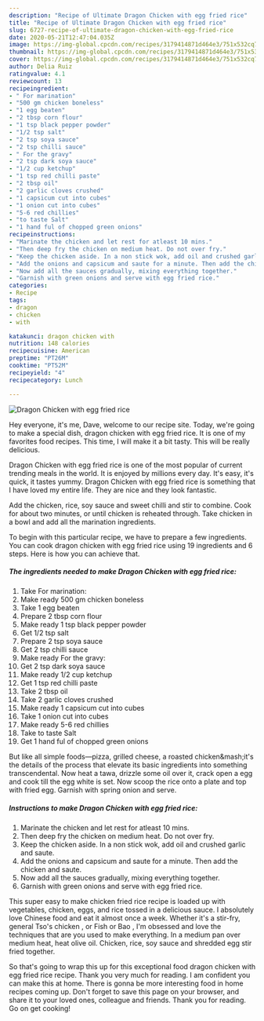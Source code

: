 ```yaml
---
description: "Recipe of Ultimate Dragon Chicken with egg fried rice"
title: "Recipe of Ultimate Dragon Chicken with egg fried rice"
slug: 6727-recipe-of-ultimate-dragon-chicken-with-egg-fried-rice
date: 2020-05-21T12:47:04.035Z
image: https://img-global.cpcdn.com/recipes/3179414871d464e3/751x532cq70/dragon-chicken-with-egg-fried-rice-recipe-main-photo.jpg
thumbnail: https://img-global.cpcdn.com/recipes/3179414871d464e3/751x532cq70/dragon-chicken-with-egg-fried-rice-recipe-main-photo.jpg
cover: https://img-global.cpcdn.com/recipes/3179414871d464e3/751x532cq70/dragon-chicken-with-egg-fried-rice-recipe-main-photo.jpg
author: Delia Ruiz
ratingvalue: 4.1
reviewcount: 13
recipeingredient:
- " For marination"
- "500 gm chicken boneless"
- "1 egg beaten"
- "2 tbsp corn flour"
- "1 tsp black pepper powder"
- "1/2 tsp salt"
- "2 tsp soya sauce"
- "2 tsp chilli sauce"
- " For the gravy"
- "2 tsp dark soya sauce"
- "1/2 cup ketchup"
- "1 tsp red chilli paste"
- "2 tbsp oil"
- "2 garlic cloves crushed"
- "1 capsicum cut into cubes"
- "1 onion cut into cubes"
- "5-6 red chillies"
- "to taste Salt"
- "1 hand ful of chopped green onions"
recipeinstructions:
- "Marinate the chicken and let rest for atleast 10 mins."
- "Then deep fry the chicken on medium heat. Do not over fry."
- "Keep the chicken aside. In a non stick wok, add oil and crushed garlic and saute."
- "Add the onions and capsicum and saute for a minute. Then add the chicken and saute."
- "Now add all the sauces gradually, mixing everything together."
- "Garnish with green onions and serve with egg fried rice."
categories:
- Recipe
tags:
- dragon
- chicken
- with

katakunci: dragon chicken with 
nutrition: 148 calories
recipecuisine: American
preptime: "PT26M"
cooktime: "PT52M"
recipeyield: "4"
recipecategory: Lunch

---
```



![Dragon Chicken with egg fried rice](https://img-global.cpcdn.com/recipes/3179414871d464e3/751x532cq70/dragon-chicken-with-egg-fried-rice-recipe-main-photo.jpg)

Hey everyone, it's me, Dave, welcome to our recipe site. Today, we're going to make a special dish, dragon chicken with egg fried rice. It is one of my favorites food recipes. This time, I will make it a bit tasty. This will be really delicious.

Dragon Chicken with egg fried rice is one of the most popular of current trending meals in the world. It is enjoyed by millions every day. It's easy, it's quick, it tastes yummy. Dragon Chicken with egg fried rice is something that I have loved my entire life. They are nice and they look fantastic.

Add the chicken, rice, soy sauce and sweet chilli and stir to combine. Cook for about two minutes, or until chicken is reheated through. Take chicken in a bowl and add all the marination ingredients.


To begin with this particular recipe, we have to prepare a few ingredients. You can cook dragon chicken with egg fried rice using 19 ingredients and 6 steps. Here is how you can achieve that.

<!--inarticleads1-->

##### The ingredients needed to make Dragon Chicken with egg fried rice:

1. Take  For marination:
1. Make ready 500 gm chicken boneless
1. Take 1 egg beaten
1. Prepare 2 tbsp corn flour
1. Make ready 1 tsp black pepper powder
1. Get 1/2 tsp salt
1. Prepare 2 tsp soya sauce
1. Get 2 tsp chilli sauce
1. Make ready  For the gravy:
1. Get 2 tsp dark soya sauce
1. Make ready 1/2 cup ketchup
1. Get 1 tsp red chilli paste
1. Take 2 tbsp oil
1. Take 2 garlic cloves crushed
1. Make ready 1 capsicum cut into cubes
1. Take 1 onion cut into cubes
1. Make ready 5-6 red chillies
1. Take to taste Salt
1. Get 1 hand ful of chopped green onions


But like all simple foods—pizza, grilled cheese, a roasted chicken&amp;mash;it&#39;s the details of the process that elevate its basic ingredients into something transcendental. Now heat a tawa, drizzle some oil over it, crack open a egg and cook till the egg white is set. Now scoop the rice onto a plate and top with fried egg. Garnish with spring onion and serve. 

<!--inarticleads2-->

##### Instructions to make Dragon Chicken with egg fried rice:

1. Marinate the chicken and let rest for atleast 10 mins.
1. Then deep fry the chicken on medium heat. Do not over fry.
1. Keep the chicken aside. In a non stick wok, add oil and crushed garlic and saute.
1. Add the onions and capsicum and saute for a minute. Then add the chicken and saute.
1. Now add all the sauces gradually, mixing everything together.
1. Garnish with green onions and serve with egg fried rice.


This super easy to make chicken fried rice recipe is loaded up with vegetables, chicken, eggs, and rice tossed in a delicious sauce. I absolutely love Chinese food and eat it almost once a week. Whether it&#39;s a stir-fry, general Tso&#39;s chicken , or Fish or Bao , I&#39;m obsessed and love the techniques that are you used to make everything. In a medium pan over medium heat, heat olive oil. Chicken, rice, soy sauce and shredded egg stir fried together. 

So that's going to wrap this up for this exceptional food dragon chicken with egg fried rice recipe. Thank you very much for reading. I am confident you can make this at home. There is gonna be more interesting food in home recipes coming up. Don't forget to save this page on your browser, and share it to your loved ones, colleague and friends. Thank you for reading. Go on get cooking!
